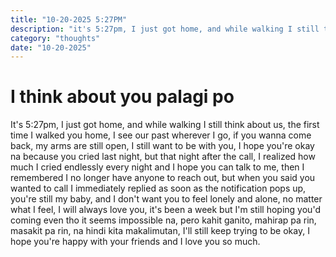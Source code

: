 ```yaml
---
title: "10-20-2025 5:27PM"
description: "it's 5:27pm, I just got home, and while walking I still think about us, the first time I walked you home"
category: "thoughts"
date: "10-20-2025"
---
```


# I think about you palagi po

It's 5:27pm, I just got home, and while walking I still think about us, the first time I walked you home, I see our past wherever I go, if you wanna come back, my arms are still open, I still want to be with you, I hope you're okay na because you cried last night, but that night after the call, I realized how much I cried endlessly every night and I hope you can talk to me, then I remembered I no longer have anyone to reach out, but when you said you wanted to call I immediately replied as soon as the notification pops up, you're still my baby, and I don't want you to feel lonely and alone, no matter what I feel, I will always love you, it's been a week but I'm still hoping you'd coming even tho it seems impossible na, pero kahit ganito, mahirap pa rin, masakit pa rin, na hindi kita makalimutan, I'll still keep trying to be okay, I hope you're happy with your friends and I love you so much.
